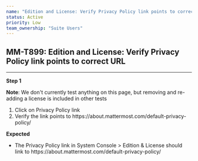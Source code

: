 ```yaml
---
name: "Edition and License: Verify Privacy Policy link points to correct URL"
status: Active
priority: Low
team_ownership: "Suite Users"
---
```


## MM-T899: Edition and License: Verify Privacy Policy link points to correct URL

---

**Step 1**

**Note**: We don't currently test anything on this page, but removing and re-adding a license is included in other tests

1. Click on Privacy Policy link
2. Verify the link points to https\://about.mattermost.com/default-privacy-policy/

**Expected**

- The Privacy Policy link in System Console > Edition & License should link to https\://about.mattermost.com/default-privacy-policy/
